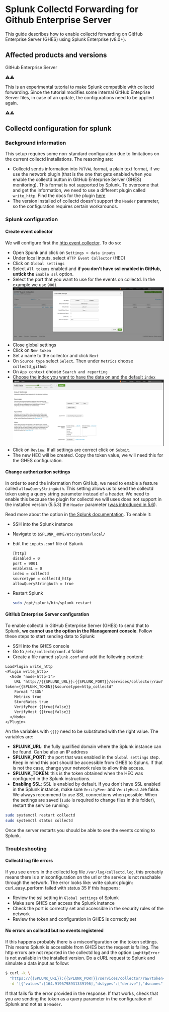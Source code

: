 # Splunk Collectd Forwarding for Github Enterprise Server

This guide describes how to enable collectd forwarding on GitHub Enterprise Server (GHES) using Splunk Enterprise (v8.0+).

## Affected products and versions

GitHub Enterprise Server

⚠️⚠️

This is an experimental tutorial to make Splunk compatible with collectd forwarding. Since the tutorial modifies some internal GitHub Enteprise Server files, in case of an update, the configurations need to be applied again.

⚠️⚠️

## Collectd configuration for splunk

### Background information

This setup requires some non-standard configuration due to limitations on the current collectd installations. The reasoning are:

- Collectd sends information into `PUTVAL` format, a plain text format, if we use the network plugin (that is the one that gets enabled when you enable the collectd button in GitHub Enterprise Server (GHES) monitoring). This format is not supported by Splunk. To overcome that and get the information, we need to use a different plugin called `write_http`. Find the docs for the plugin [here](https://collectd.org/documentation/manpages/collectd.conf.5.shtml#plugin_write_http)
- The version installed of collectd doesn't support the `Header` parameter, so the configuration requires certain workarounds.

### Splunk configuration

#### Create event collector

We will configure first the [http event collector](https://docs.splunk.com/Documentation/Splunk/8.0.2/Metrics/GetMetricsInCollectd). To do so:

- Open Spunk and click on `Settings > data inputs`
- Under local inputs, select `HTTP Event Collector` (HEC)
- Click on `Global settings`
- Select `All tokens` enabled and **if you don't have ssl enabled in GitHub, untick the** `Enable ssl` option.
- Select the port that you want to use for the events on collectd. In the example we use `9001`
![Splunk config 1](./images/splunk-config-1.png)
- Close global settings
- Click on `New token`
- Set a name to the collector and click `Next`
- On `Source type` select `Select`. Then under `Metrics` choose `collectd_github`
- On `App context` choose `Search and reporting`
- Choose the index you want to have the data on and the default `index`
![Splunk config 2](./images/splunk-config-2.png)
- Click on `Review`. If all settings are correct click on `Submit`.
- The new HEC will be created. Copy the token value, we will need this for the GHES configuration.

#### Change authorization settings

In order to send the information from GitHub, we need to enable a feature called `allowQueryStringAuth`. This setting allows us to send the collectd token using a query string parameter instead of a header. We need to enable this because the plugin for collectd we will uses does not support in the installed version (5.5.3) the `Header` parameter ([was introduced in 5.6](https://collectd.org/wiki/index.php/Version_5.6)).

Read more about the option in [the Splunk documentation](https://docs.splunk.com/Documentation/Splunk/8.2.1/Admin/Inputsconf). To enable it:

- SSH into the Splunk instance
- Navigate to `$SPLUNK_HOME/etc/system/local/`
- Edit the `inputs.conf` file of Splunk

    ```text
    [http]
    disabled = 0
    port = 9001
    enableSSL = 0
    index = collectd
    sourcetype = collectd_http
    allowQueryStringAuth = true
    ```

- Restart Splunk

    ```sh
    sudo /opt/splunk/bin/splunk restart
    ```

#### GitHub Enterprise Server configuration

To enable collectd in GitHub Enterprise Server (GHES) to send that to Splunk, **we cannot use the option in the Management console**. Follow these steps to start sending data to Splunk:

- SSH into the GHES console
- Go to `/etc/collectd/conf.d` folder
- Create a file named `splunk.conf` and add the following content:

```text
LoadPlugin write_http
<Plugin write_http>
  <Node "node-http-1">
    URL "http://{{SPLUNK_URL}}:{{SPLUNK_PORT}}/services/collector/raw?token={{SPLUNK_TOKEN}}&sourcetype=http_collectd"
    Format "JSON"
    Metrics true
    StoreRates true
    VerifyPeer {{true|false}}
    VerifyHost {{true|false}}
  </Node>
</Plugin>
```

An the variables with `{{}}` need to be substituted with the right value. The variables are:

- **SPLUNK_URL**: the fully qualified domain where the Splunk instance can be found. Can be also an IP address
- **SPLUNK_PORT**: the port that was enabled in the `Global settings` step. Keep in mind this port should be accessible from GHES to Splunk. If that is not the case, change your network rules to allow this access.
- **SPLUNK_TOKEN**: this is the token obtained when the HEC was configured in the Splunk instructions.
- **Enabling SSL**: SSL is enabled by default. If you don't have SSL enabled in the Splunk instance, make sure `VerifyPeer` and `VerifyHost` are false. We always recommend to use SSL connections when possible.
When the settings are saved (`sudo` is required to change files in this folder), restart the service running:

```bash
sudo systemctl restart collectd
sudo systemctl status collectd
```

Once the server restarts you should be able to see the events coming to Splunk.

### Troubleshooting

#### Collectd log file errors

If you see errors in the collectd log file `/var/log/collectd.log`, this probably means there is a misconfiguration on the url or the service is not reachable through the network. The error looks like:
write splunk plugin: curl_easy_perform failed with status 35
If this happens:

- Review the ssl setting in `Global settings` of Splunk
- Make sure GHES can access the Splunk instance
- Check the port is correctly set and accessible in the security rules of the network
- Review the token and configuration in GHES is correctly set

#### No errors on collectd but no events registered

If this happens probably there is a misconfiguration on the token settings. This means Splunk is accessible from GHES but the request is failing. The http errors are not reported in the collectd log and the option `LogHttpError` is not available in the installed version.
Do a cURL request to Splunk and simulate a data input as follow:

```bash
$ curl -k \
  "https://{{SPLUNK_URL}}:{{SPLUNK_PORT}}/services/collector/raw?token={{SPLUNK_TOKEN}}&sourcetype=collectd_http" \
  -d '[{"values":[164.9196798931339196],"dstypes":["derive"],"dsnames":["value"],"time":1505356687.894,"interval":10.000,"host":"collectd","plugin":"protocols","plugin_instance":"IpExt","type":"protocol_counter","type_instance":"InOctets"}]'
```

If that fails fix the error provided in the response. If that works, check that you are sending the token as a query parameter in the configuration of Splunk and not as a `Header`.
